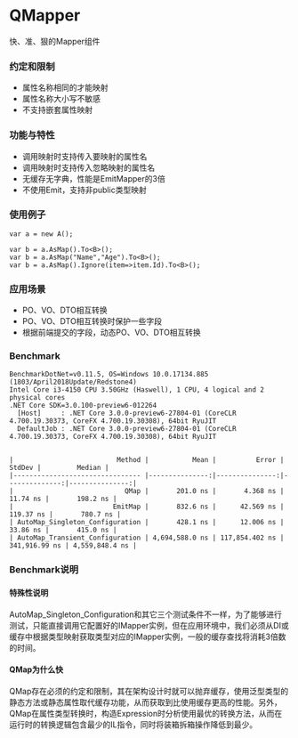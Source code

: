 # QMapper
快、准、狠的Mapper组件

### 约定和限制
* 属性名称相同的才能映射
* 属性名称大小写不敏感
* 不支持嵌套属性映射

### 功能与特性
* 调用映射时支持传入要映射的属性名
* 调用映射时支持传入忽略映射的属性名
* 无缓存无字典，性能是EmitMapper的3倍
* 不使用Emit，支持非public类型映射

### 使用例子
```
var a = new A();

var b = a.AsMap().To<B>();
var b = a.AsMap("Name","Age").To<B>();
var b = a.AsMap().Ignore(item=>item.Id).To<B>();

```

### 应用场景
* PO、VO、DTO相互转换
* PO、VO、DTO相互转换时保护一些字段
* 根据前端提交的字段，动态PO、VO、DTO相互转换

### Benchmark
```
BenchmarkDotNet=v0.11.5, OS=Windows 10.0.17134.885 (1803/April2018Update/Redstone4)
Intel Core i3-4150 CPU 3.50GHz (Haswell), 1 CPU, 4 logical and 2 physical cores
.NET Core SDK=3.0.100-preview6-012264
  [Host]     : .NET Core 3.0.0-preview6-27804-01 (CoreCLR 4.700.19.30373, CoreFX 4.700.19.30308), 64bit RyuJIT
  DefaultJob : .NET Core 3.0.0-preview6-27804-01 (CoreCLR 4.700.19.30373, CoreFX 4.700.19.30308), 64bit RyuJIT


|                          Method |           Mean |          Error |        StdDev |         Median |
|-------------------------------- |---------------:|---------------:|--------------:|---------------:|
|                            QMap |       201.0 ns |       4.368 ns |      11.74 ns |       198.2 ns |
|                         EmitMap |       832.6 ns |      42.569 ns |     119.37 ns |       780.7 ns |
| AutoMap_Singleton_Configuration |       428.1 ns |      12.006 ns |      33.86 ns |       415.0 ns |
| AutoMap_Transient_Configuration | 4,694,588.0 ns | 117,854.402 ns | 341,916.99 ns | 4,559,848.4 ns |

```

### Benchmark说明
#### 特殊性说明
AutoMap_Singleton_Configuration和其它三个测试条件不一样，为了能够进行测试，只能直接调用它配置好的IMapper实例，但在应用环境中，我们必须从DI或缓存中根据类型映射获取类型对应的IMapper实例，一般的缓存查找将消耗3倍数的时间。

#### QMap为什么快
QMap存在必须的约定和限制，其在架构设计时就可以抛弃缓存，使用泛型类型的静态方法或静态属性取代缓存功能，从而获取到比使用缓存更高的性能。另外，QMap在属性类型转换时，构造Expression时分析使用最优的转换方法，从而在运行时的转换逻辑包含最少的IL指令，同时将装箱拆箱操作降低到最少。

